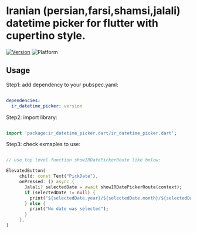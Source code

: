 # Iranian (persian,farsi,shamsi,jalali) datetime picker for flutter with cupertino style.


[![Version](https://img.shields.io/pub/v/ir_datetime_picker?color=007AFF)](https://pub.dev/packages/ir_datetime_picker)
![Platform](https://img.shields.io/badge/platform-android%20%7C%20ios-brightgreen)


## Usage

Step1: add dependency to your pubspec.yaml:

```yaml

dependencies:
  ir_datetime_picker: version

```

Step2: import library:

```dart

import 'package:ir_datetime_picker.dart/ir_datetime_picker.dart';

```

Step3: check exmaples to use:

```dart

// use top level function showIRDatePickerRoute like below:

ElevatedButton(
     child: const Text("PickDate"),
     onPressed: () async {
       Jalali? selectedDate = await showIRDatePickerRoute(context);
       if (selectedDate != null) {
         print("${selectedDate.year}/${selectedDate.month}/${selectedDate.day}");
       } else {
         print("No date was selected");
       }
     },
)

```